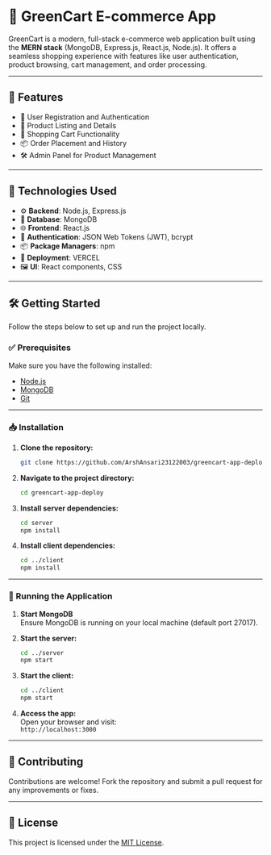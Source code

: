 # 🥦 GreenCart E-commerce App

GreenCart is a modern, full-stack e-commerce web application built using the **MERN stack** (MongoDB, Express.js, React.js, Node.js). It offers a seamless shopping experience with features like user authentication, product browsing, cart management, and order processing.

---

## 🚀 Features

- 👤 User Registration and Authentication  
- 🛒 Product Listing and Details  
- 🧺 Shopping Cart Functionality  
- 📦 Order Placement and History  
- 🛠️ Admin Panel for Product Management  

---

## 🧰 Technologies Used

- ⚙️ **Backend**: Node.js, Express.js  
- 💾 **Database**: MongoDB  
- 🌐 **Frontend**: React.js  
- 🔐 **Authentication**: JSON Web Tokens (JWT), bcrypt  
- 📦 **Package Managers**: npm  
- 📁 **Deployment**: VERCEL
- 🖼️ **UI**: React components, CSS  

---

## 🛠️ Getting Started

Follow the steps below to set up and run the project locally.

### ✅ Prerequisites

Make sure you have the following installed:

- [Node.js](https://nodejs.org/)
- [MongoDB](https://www.mongodb.com/)
- [Git](https://git-scm.com/)

---

### 📥 Installation

1. **Clone the repository:**

   ```bash
   git clone https://github.com/ArshAnsari23122003/greencart-app-deploy.git
   ```

2. **Navigate to the project directory:**

   ```bash
   cd greencart-app-deploy
   ```

3. **Install server dependencies:**

   ```bash
   cd server
   npm install
   ```

4. **Install client dependencies:**

   ```bash
   cd ../client
   npm install
   ```

---

### 🧾 Running the Application

1. **Start MongoDB**  
   Ensure MongoDB is running on your local machine (default port 27017).

2. **Start the server:**

   ```bash
   cd ../server
   npm start
   ```

3. **Start the client:**

   ```bash
   cd ../client
   npm start
   ```

4. **Access the app:**  
   Open your browser and visit:  
   `http://localhost:3000`

---

## 🤝 Contributing

Contributions are welcome! Fork the repository and submit a pull request for any improvements or fixes.

---

## 📄 License

This project is licensed under the [MIT License](LICENSE).
